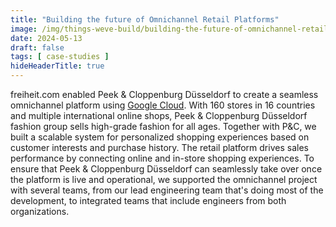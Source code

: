 ```yaml
---
title: "Building the future of Omnichannel Retail Platforms"
image: /img/things-weve-build/building-the-future-of-omnichannel-retail-platforms.webp
date: 2024-05-13
draft: false
tags: [ case-studies ]
hideHeaderTitle: true
---
```


freiheit.com enabled Peek & Cloppenburg Düsseldorf to create a seamless omnichannel platform using [Google Cloud](https://cloud.google.com/customers/peek-cloppenburg). With 160 stores in 16 countries and multiple international online shops, Peek & Cloppenburg Düsseldorf fashion group sells high-grade fashion for all ages. Together with P&C, we built a scalable system for personalized shopping experiences based on customer interests and purchase history. The retail platform drives sales performance by connecting online and in-store shopping experiences.
To ensure that Peek & Cloppenburg Düsseldorf can seamlessly take over once the platform is live and operational, we supported the omnichannel project with several teams, from our lead engineering team that's doing most of the development, to integrated teams that include engineers from both organizations.
